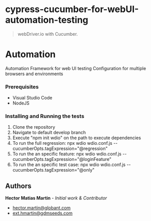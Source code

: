 # cypress-cucumber-for-webUI-automation-testing

> webDriver.io with Cucumber.

# Automation

Automation Framework for web UI testing
Configuration for multiple browsers and environments

### Prerequisites

* Visual Studio Code
* NodeJS

### Installing and Running the tests

1. Clone the repository
2. Navigate to default develop branch
3. Execute "npm init wdio" on the path to execute dependencies
4. To run the full regression: npx wdio wdio.conf.js --cucumberOpts.tagExpression="@regression"
5. To run the an specific feature: npx wdio wdio.conf.js --cucumberOpts.tagExpression="@loginFeature"
6. To run the an specific test case: npx wdio wdio.conf.js --cucumberOpts.tagExpression="@only"


## Authors

 **Hector Matias Martin** - *Initial work & Contributor*
 * hector.martin@globant.com
 * ext.hmartin@gdmseeds.com
